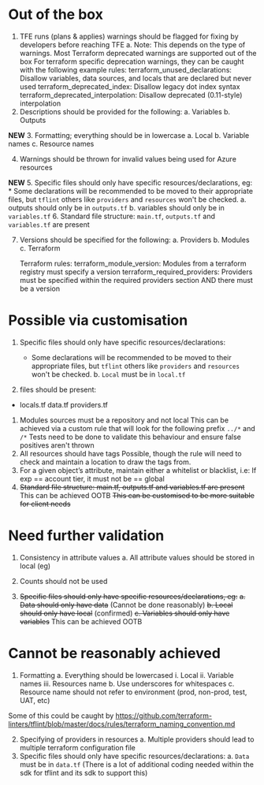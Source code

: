 # Out of the box

1.	TFE runs (plans & applies) warnings should be flagged for fixing by developers before reaching TFE
    a.	Note: This depends on the type of warnings. Most Terraform deprecated warnings are supported out of the box
    For terraform specific deprecation warnings, they can be caught with the following example rules:
        terraform_unused_declarations: 	Disallow variables, data sources, and locals that are declared but never used
        terraform_deprecated_index: Disallow legacy dot index syntax
        terraform_deprecated_interpolation: Disallow deprecated (0.11-style) interpolation
2.	Descriptions should be provided for the following:
    a.	Variables
    b.	Outputs

**NEW**
3. Formatting; everything should be in lowercase
    a. Local
    b. Variable names
    c. Resource names

4.	Warnings should be thrown for invalid values being used for Azure resources

**NEW**
5. Specific files should only have specific resources/declarations, eg:
    * Some declarations will be recommended to be moved to their appropriate files, but `tflint` others like `providers` and `resources` won't be checked.
    a. outputs should only be in `outputs.tf`
    b. variables should only be in `variables.tf`
6. Standard file structure: `main.tf`, `outputs.tf` and `variables.tf` are present

7.	Versions should be specified for the following:
    a.	Providers
    b.	Modules
    c.	Terraform

    Terraform rules:
         terraform_module_version: Modules from a terraform registry must specify a version
         terraform_required_providers: Providers must be specified within the required providers section AND there must be a version











# Possible via customisation

1. Specific files should only have specific resources/declarations:
    * Some declarations will be recommended to be moved to their appropriate files, but `tflint` others like `providers` and `resources` won't be checked.
    b. `Local` must be in `local.tf`

2. files should be present:
* locals.tf
data.tf
providers.tf


1. Modules sources must be a repository and not local
    This can be achieved via a custom rule that will look for the following prefix `../*` and `/*`
    Tests need to be done to validate this behaviour and ensure false positives aren't thrown    
2. All resources should have tags
    Possible, though the rule will need to check and maintain a location to draw the tags from.
3. For a given object’s attribute, maintain either a whitelist or blacklist, i.e: If exp == account tier, it must not be == global
4. ~~Standard file structure: main.tf, outputs.tf and variables.tf are present~~ This can be achieved OOTB
    ~~This can be customised to be more suitable for client needs~~ 


# Need further validation

1. Consistency in attribute values
    a.	All attribute values should be stored in local (eg)  
2. Counts should not be used

3. ~~Specific files should only have specific resources/declarations, eg:~~
    ~~a. Data should only have data~~ (Cannot be done reasonably)
    ~~b. Local should only have local~~ (confirmed)
    ~~c. Variables should only have variables~~ This can be achieved OOTB

# Cannot be reasonably achieved

1. Formatting
    a.	Everything should be lowercased
        i. Local
        ii. Variable names
        iii. Resources name
    b. Use underscores for whitespaces
    c. Resource name should not refer to environment (prod, non-prod, test, UAT, etc)

Some of this could be caught by https://github.com/terraform-linters/tflint/blob/master/docs/rules/terraform_naming_convention.md










2. Specifying of providers in resources
    a. Multiple providers should lead to multiple terraform configuration file
3. Specific files should only have specific resources/declarations:
    a. `Data` must be in `data.tf` (There is a lot of additional coding needed within the sdk for tflint and its sdk to support this)